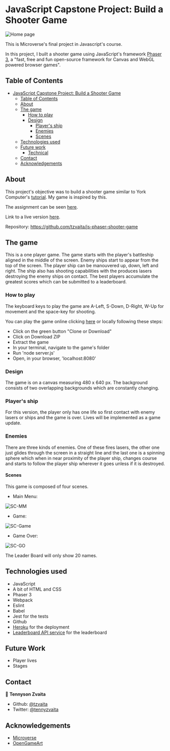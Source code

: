 # JavaScript Capstone Project: Build a Shooter Game

![Home page](./src/assets/mainmenu.png)

This is Microverse's final project in Javascript's course.

In this project, I built a shooter game using JavaScript's framework [Phaser 3][phaser-url], a "fast, free and fun open-source framework for Canvas and WebGL powered browser games".


## Table of Contents

- [JavaScript Capstone Project: Build a Shooter Game](#javascript-capstone-project-build-a-shooter-game)
  - [Table of Contents](#table-of-contents)
  - [About](#about)
  - [The game](#the-game)
    - [How to play](#how-to-play)
    - [Design](#design)
      - [Player's ship](#players-ship)
      - [Enemies](#enemies)
      - [Scenes](#scenes)
  - [Technologies used](#technologies-used)
  - [Future work](#future-work)
    - [Technical](#technical)
  - [Contact](#contact)
  - [Acknowledgements](#acknowledgements)


## About

This project's objective was to build a shooter game similar to York Computer's [tutorial][sg-tutorial]. My game is inspired by this.

The assignment can be seen [here][assignment].

Link to a live version [here][live-version].

Repository: https://github.com/tzvaita/js-phaser-shooter-game


## The game

This is a one player game. The game starts with the player's battleship aligned in the middle of the screen. Enemy ships start to appear from the top of the screen. The player ship can be manouvered up, down, left and right. The ship also has shooting capabilities with the produces lasers destroying the enemy ships on contact. The best players accumulate the greatest scores which can be submitted to a leaderboard.

### How to play

The keyboard keys to play the game are A-Left, S-Down, D-Right, W-Up for movement and the space-key for shooting.

You can play the game online clicking [here][live-version] or locally following these steps:

* Click on the green button "Clone or Download"
* Click on Download ZIP
* Extract the game
* In your terminal, navigate to the game's folder
* Run 'node server.js'
* Open, in your browser, 'localhost:8080'

### Design

The game is on a canvas measuring 480 x 640 px. The background consists of two overlapping backgrounds which are constantly changing.

### Player's ship

For this version, the player only has one life so first contact with enemy lasers or ships and the game is over. Lives will be implemented as a game update.


### Enemies

There are three kinds of enemies. One of these fires lasers, the other one just glides through the screen in a straight line and the last one is a spinning sphere which when in near proximity of the player ship, changes course and starts to follow the player ship wherever it goes unless if it is destroyed.

#### Scenes

This game is composed of four scenes.

* Main Menu: 

![SC-MM][SC-MM]

* Game: 

![SC-Game][SC-Game]

* Game Over: 

![SC-GO][SC-GO]





The Leader Board will only show 20 names.

## Technologies used

* JavaScript
* A bit of HTML and CSS
* Phaser 3
* Webpack
* Eslint
* Babel
* Jest for the tests
* Github
* [Heroku](https://www.heroku.com/) for the deployment
* [Leaderboard API service][LB-API] for the leaderboard


## Future Work

* Player lives
* Stages

## Contact

👤 **Tennyson Zvaita**
- Github: [@tzvaita](https://github.com/tzvaita)
- Twitter: [@tennyzvaita](https://twitter.com/tennyzvaita)

## Acknowledgements

- [Microverse][mcvs]
- [OpenGameArt][ogaa]



<!-- Links -->
[assignment]: hhttps://www.notion.so/Shooter-game-old-version-5f30f19211c44343baf2b7d1e0034c26
[live-version]: https://starwars-spaceshooter.herokuapp.com/
[phaser-url]: https://phaser.io/
[sg-tutorial]: https://learn.yorkcs.com/category/tutorials/gamedev/phaser-3/build-a-space-shooter-with-phaser-3/
[LB-API]: https://www.notion.so/Leaderboard-API-service-24c0c3c116974ac49488d4eb0267ade3
[mcvs]: https://www.microverse.org/
[ogaa]: https://opengameart.org/

<!-- Images -->

[SC-MM]: ./src/assets/mainmenu.png

[SC-Game]: ./src/assets/gamemain.png

[SC-AB]: ./src/assets/gameover.png

[SC-GO]: ./src/assets/leaderboaerd.png
